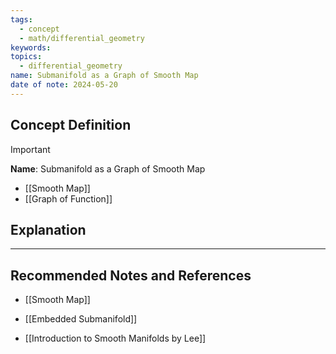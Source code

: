 ```yaml
---
tags:
  - concept
  - math/differential_geometry
keywords: 
topics:
  - differential_geometry
name: Submanifold as a Graph of Smooth Map
date of note: 2024-05-20
---
```


## Concept Definition

>[!important]
>**Name**: Submanifold as a Graph of Smooth Map



- [[Smooth Map]]
- [[Graph of Function]]

## Explanation





-----------
##  Recommended Notes and References

- [[Smooth Map]]

- [[Embedded Submanifold]]

- [[Introduction to Smooth Manifolds by Lee]]